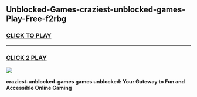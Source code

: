 
## Unblocked-Games-craziest-unblocked-games-Play-Free-f2rbg
<h3>
<a href="https://premium76.site?title=craziest-unblocked-games&ref=23A">CLICK TO PLAY</a></h3>
<hr>

<h3>
<a href="https://premium76.site?title=craziest-unblocked-games&ref=23A">CLICK 2 PLAY</a>
  
</h3>

<a href="https://premium76.site?title=craziest-unblocked-games&ref=23A"><img src="https://clearcache.store/games.png"></a>


**craziest-unblocked-games games unblocked: Your Gateway to Fun and Accessible Online Gaming**
